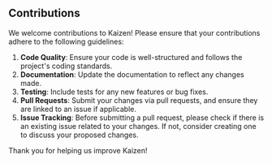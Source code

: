 ## Contributions

We welcome contributions to Kaizen! Please ensure that your contributions adhere to the following guidelines:

1. **Code Quality**: Ensure your code is well-structured and follows the project's coding standards.
2. **Documentation**: Update the documentation to reflect any changes made.
3. **Testing**: Include tests for any new features or bug fixes.
4. **Pull Requests**: Submit your changes via pull requests, and ensure they are linked to an issue if applicable.
5. **Issue Tracking**: Before submitting a pull request, please check if there is an existing issue related to your changes. If not, consider creating one to discuss your proposed changes.

Thank you for helping us improve Kaizen!